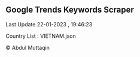 

## Google Trends Keywords Scraper 
 
Last Update 22-01-2023 , 19:46:23

Country List :
VIETNAM.json



© Abdul Muttaqin 
